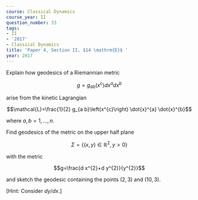 ```yaml
---
course: Classical Dynamics
course_year: II
question_number: 33
tags:
- II
- '2017'
- Classical Dynamics
title: 'Paper 4, Section II, $14 \mathrm{E}$ '
year: 2017
---
```




Explain how geodesics of a Riemannian metric

$$g=g_{a b}\left(x^{c}\right) d x^{a} d x^{b}$$

arise from the kinetic Lagrangian

$$\mathcal{L}=\frac{1}{2} g_{a b}\left(x^{c}\right) \dot{x}^{a} \dot{x}^{b}$$

where $a, b=1, \ldots, n$.

Find geodesics of the metric on the upper half plane

$$\Sigma=\left\{(x, y) \in \mathbb{R}^{2}, y>0\right\}$$

with the metric

$$g=\frac{d x^{2}+d y^{2}}{y^{2}}$$

and sketch the geodesic containing the points $(2,3)$ and $(10,3)$.

[Hint: Consider $d y / d x .]$